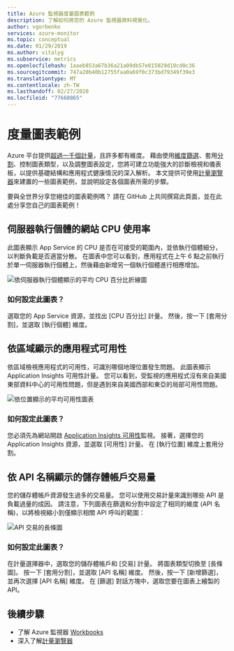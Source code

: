```yaml
---
title: Azure 監視器度量圖表範例
description: 了解如何將您的 Azure 監視器資料視覺化。
author: vgorbenko
services: azure-monitor
ms.topic: conceptual
ms.date: 01/29/2019
ms.author: vitalyg
ms.subservice: metrics
ms.openlocfilehash: 1aaeb853a67b36a21a09db57e015029d10cd0c36
ms.sourcegitcommit: 747a20b40b12755faa0a69f0c373bd79349f39e3
ms.translationtype: MT
ms.contentlocale: zh-TW
ms.lasthandoff: 02/27/2020
ms.locfileid: "77660865"
---
```

# <a name="metric-chart-examples"></a>度量圖表範例 

Azure 平台提供[超過一千個計量](https://docs.microsoft.com/azure/azure-monitor/platform/metrics-supported)，且許多都有維度。 藉由使用[維度篩選](https://docs.microsoft.com/azure/azure-monitor/platform/metrics-charts)、套用[分割](https://docs.microsoft.com/azure/azure-monitor/platform/metrics-charts)、控制圖表類型，以及調整圖表設定，您將可建立功能強大的診斷檢視和儀表板，以提供基礎結構和應用程式健康情況的深入解析。 本文提供可使用[計量瀏覽器](https://docs.microsoft.com/azure/azure-monitor/platform/metrics-charts)來建置的一些圖表範例，並說明設定各個圖表所需的步驟。

要與全世界分享您絕佳的圖表範例嗎？ 請在 GitHub 上共同撰寫此頁面，並在此處分享您自己的圖表範例！

## <a name="website-cpu-utilization-by-server-instances"></a>伺服器執行個體的網站 CPU 使用率

此圖表顯示 App Service 的 CPU 是否在可接受的範圍內，並依執行個體細分，以判斷負載是否適當分散。 在圖表中您可以看到，應用程式在上午 6 點之前執行於單一伺服器執行個體上，然後藉由新增另一個執行個體進行相應增加。

![依伺服器執行個體顯示的平均 CPU 百分比折線圖](./media/metric-chart-samples/cpu-by-instance.png)

### <a name="how-to-configure-this-chart"></a>如何設定此圖表？

選取您的 App Service 資源，並找出 [CPU 百分比] 計量。 然後，按一下 [套用分割]，並選取 [執行個體] 維度。

## <a name="application-availability-by-region"></a>依區域顯示的應用程式可用性

依區域檢視應用程式的可用性，可識別哪個地理位置發生問題。 此圖表顯示 Application Insights 可用性計量。 您可以看到，受監視的應用程式沒有來自美國東部資料中心的可用性問題，但是遇到來自美國西部和東亞的局部可用性問題。

![依位置顯示的平均可用性圖表](./media/metric-chart-samples/availability-run-location.png)

### <a name="how-to-configure-this-chart"></a>如何設定此圖表？

您必須先為網站開啟 [Application Insights 可用性](https://docs.microsoft.com/azure/azure-monitor/app/monitor-web-app-availability)監視。 接著，選擇您的 Application Insights 資源，並選取 [可用性] 計量。 在 [執行位置] 維度上套用分割。

## <a name="volume-of-storage-account-transactions-by-api-name"></a>依 API 名稱顯示的儲存體帳戶交易量

您的儲存體帳戶資源發生過多的交易量。 您可以使用交易計量來識別哪些 API 是負載過量的成因。 請注意，下列圖表在篩選和分割中設定了相同的維度 (API 名稱)，以將檢視縮小到僅顯示相關 API 呼叫的範圍：

![API 交易的長條圖](./media/metric-chart-samples/transactions-by-api.png)

### <a name="how-to-configure-this-chart"></a>如何設定此圖表？

在計量選擇器中，選取您的儲存體帳戶和 [交易] 計量。 將圖表類型切換至 [長條圖]。 按一下 [套用分割]，並選取 [API 名稱] 維度。 然後，按一下 [新增篩選]，並再次選擇 [API 名稱] 維度。 在 [篩選] 對話方塊中，選取您要在圖表上繪製的 API。

## <a name="next-steps"></a>後續步驟

* 了解 Azure 監視器 [Workbooks](../../azure-monitor/app/usage-workbooks.md)
* 深入了解[計量瀏覽器](metrics-charts.md)
